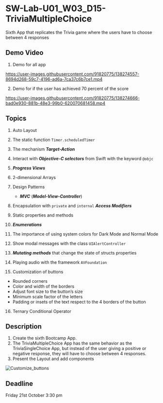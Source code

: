 # SW-Lab-U01_W03_D15-TriviaMultipleChoice
Sixth App that replicates the Trivia game where the users have to choose between 4 responses

## Demo Video
1. Demo for all app

https://user-images.githubusercontent.com/91820775/138274557-8694d268-59c7-4196-ad6a-7ca37c6b7ce1.mp4

2. Demo for if the user has achieved 70 percent of the score

https://user-images.githubusercontent.com/91820775/138274666-bad0e930-881b-48e3-99b0-620070681458.mp4



## Topics
1. Auto Layout
2. The static function `Timer.scheduledTimer`
3. The mechanism **_Target-Action_**
4. Interact with **_Objective-C selectors_** from Swift with the keyword `@objc`
5. **_Progress Views_**
6. 2-dimensional Arrays
7. Design Patterns
   - **_MVC_** (**_Model-View-Controller_**)
8. Encapsulation with `private` and `internal` **_Access Modifiers_**
9. Static properties and methods
10. **_Enumerations_**
11. The importance of using system colors for Dark Mode and Normal Mode
12. Show modal messages with the class `UIAlertController`
13. **_Mutating methods_** that change the state of structs properties
14. Playing audio with the framework `AVFoundation`

15. Customization of buttons
   - Rounded corners
   - Color and width of the borders
   - Adjust font size to the button’s size
   - Minimum scale factor of the letters 
   - Padding or insets of the text respect to the 4 borders of the button
16. Ternary Conditional Operator

## Description
1. Create the sixth Bootcamp App. 
2. The TriviaMultipleChoice App has the same behavior as the TriviaSingleChoice App, but instead of the user giving a positive or negative response, they will have to choose between 4 responses.
3. Present the Layout and add components

![Customize_buttons](resources/images/Customize_buttons.png)

## Deadline 
Friday 21st October 3:30 pm
